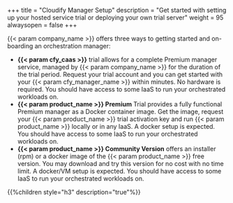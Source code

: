 +++
title = "Cloudify Manager Setup"
description = "Get started with setting up your hosted service trial or deploying your own trial server"
weight = 95
alwaysopen = false
+++

{{< param company_name >}} offers three ways to getting started and on-boarding an orchestration manager:

* **{{< param cfy_caas >}}** trial allows for a complete Premium manager service, managed by {{< param company_name >}} for the duration of the trial period.
 Request your trial account and you can get started with your {{< param cfy_manager_name >}} within minutes. No hardware is required. You should have access to some IaaS to run your orchestrated workloads on.
* **{{< param product_name >}} Premium** Trial provides a fully functional Premium manager as a Docker container image. Get the image, request your {{< param product_name >}} trial activation key and run {{< param product_name >}} locally or in any IaaS. A docker setup is expected. You should have access to some IaaS to run your orchestrated workloads on.
* **{{< param product_name >}} Community Version** offers an installer (rpm) or a docker image of the {{< param product_name >}} free version. You may download and try this version for no cost with no time limit. A docker/VM setup is expected. You should have access to some IaaS to run your orchestrated workloads on.

{{%children style="h3" description="true"%}}

